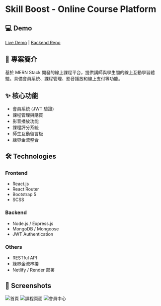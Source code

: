 # Skill Boost - Online Course Platform

## 💻 Demo
[Live Demo](https://skill-boost-web.netlify.app/) | [Backend Repo](https://github.com/Darren901/skillboost-backend)

## 🎯 專案簡介
基於 MERN Stack 開發的線上課程平台，提供講師與學生間的線上互動學習體驗。具備會員系統、課程管理、影音播放和線上支付等功能。

## ✨ 核心功能
- 會員系統 (JWT 驗證)
- 課程管理與購買
- 影音播放功能
- 課程評分系統
- 師生互動留言板
- 綠界金流整合

## 🛠 Technologies
### Frontend
- React.js
- React Router
- Bootstrap 5
- SCSS

### Backend
- Node.js / Express.js
- MongoDB / Mongoose
- JWT Authentication

### Others
- RESTful API
- 綠界金流串接
- Netlify / Render 部署

## 📱 Screenshots
![首頁](./images/homepage.png)
![課程頁面](./images/course.png)
![會員中心](./images/profile.png)

